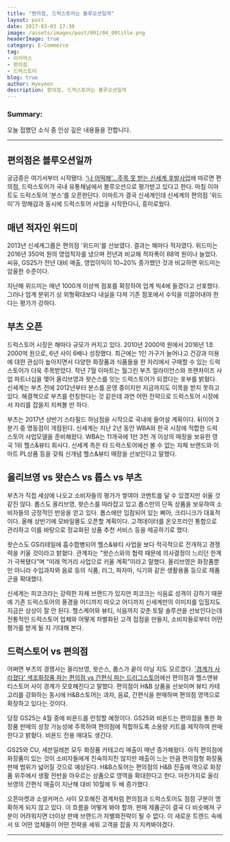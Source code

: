 ```yaml
---
title: "편의점, 드럭스토어는 블루오션일까"
layout: post
date: 2017-03-03 17:30
image: /assets/images/post/001/04_00title.png
headerImage: true
category: E-Commerce
tag:
- 이커머스
- 편의점
- 드럭스토어
blog: true
author: Hyeyeon
description: 편의점, 드럭스토어는 블루오션일까
---
```


### Summary:

오늘 접했던 소식 중 인상 깊은 내용들을 전합니다.

---

## 편의점은 블루오션일까

궁금증은 여기서부터 시작됐다. ['나 어떡해'…주목 못 받는 신세계 후발사업](http://www.sisaon.co.kr/news/articleView.html?idxno=52897)에 따르면 편의점, 드럭스토어가 국내 유통채널에서 블루오션으로 평가받고 있다고 한다. 마침 이마트도 드럭스토어 '분스'를 오픈한단다. 이마트가 결국 신세계인데 신세계의 편의점 '위드미'가 망해감과 동시에 드럭스토어 사업을 시작한다니, 흥미로웠다.

## 매년 적자인 위드미

2013년 신세계그룹은 편의점 '위드미'를 선보였다. 결과는 해마다 적자였다. 위드미는 2016년 350억 원의 영업적자를 냈으며 전년과 비교해 적자폭이 88억 원이나 늘었다. 씨유, GS25가 전년 대비 매출, 영업이익이 10~20% 증가했던 것과 비교하면 위드미는 암울한 수준이다.

지난해 위드미는 매년 1000개 이상씩 점포를 확장하여 업계 빅4에 들겠다고 선포했다. 그러나 업계 분위기 상 외형확대보다 내실을 다져 기존 점포에서 수익을 이끌어내야 한다는 평가가 강하다.

## 부츠 오픈

드럭스토어 시장은 해마다 규모가 커지고 있다. 2010년 2000억 원에서 2016년 1조 2000억 원으로, 6년 사이 6배나 성장했다. 최근에는 1인 가구가 늘어나고 건강과 미용에 대한 관심이 높아지면서 다양한 화장품과 식품들을 한 자리에서 구매할 수 있는 드럭스토어가 더욱 주목받았다. 작년 7월 이마트는 월그린 부츠 얼라이언스와 프랜차이즈 사업 파트너십을 맺어 올리브영과 왓슨스를 잇는 드럭스토어가 되겠다는 포부를 밝혔다. 신세계는 부츠 전에 2012년부터 분스를 운영 중이지만 지금까지도 이목을 받지 못하고 있다. 해결책으로 부츠를 런칭한다는 것 같은데 과연 어떤 전략으로 드럭스토어 시장에서 자리를 잡을지 지켜볼 만 하다.

부츠는 2017년 상반기 스타필드 하남점을 시작으로 국내에 들어설 계획이다. 뒤이어 3분기 중 명동점이 개점된다. 신세계는 지난 2년 동안 WBA와 한국 시장에 적합한 드럭스토어 사업모델을 준비해왔다. WBA는 11개국에 1만 3천 개 이상의 매장을 보유한 영국 1위 헬스&뷰티 회사다. 신세계 측은 타 드럭스토어에선 볼 수 없는 자체 브랜드와 이마트 PL상품 등을 갖춰 신개념 헬스&뷰티 매장을 선보인다고 말했다.

## 올리브영 vs 왓슨스 vs 롭스 vs 부츠

부츠가 직접 세상에 나오고 소비자들의 평가가 쌓여야 코멘트를 달 수 있겠지만 쉬울 것 같진 않다. 롭스도 올리브영, 왓슨스를 따라잡고 있고 롭스만의 단독 상품을 보유하여 소비자들의 긍정적인 반응을 얻고 있다. 롭스에만 입점되어 있는 삐아, 크리니크가 대표적이다. 올해 상반기에 모바일몰도 오픈할 계획이다. 고객데이터를 온오프라인 통합으로 관리하고 이를 바탕으로 정교화된 상품 추천 서비스 등을 제공하기로 했다.

왓슨스도 GS리테일에 흡수합병되어 헬스&뷰티 사업을 보다 적극적으로 전개하고 경쟁력을 키울 것이라고 밝혔다. 관계자는 "왓슨스와의 협력 때문에 의사결정이 느리던 한계가 극복됐다”며 “미래 먹거리 사업으로 키울 계획”이라고 말했다. 올리브영은 화장품뿐만 아니라 수입과자와 음료 등의 식품, 러그, 파자마, 식기와 같은 생활용품 등으로 제품군을 확대했다.

신세계는 피코크라는 강력한 자체 브랜드가 있지만 피코크는 식음료 성격이 강하기 때문에 기존 드럭스토어의 풍경을 어디까지 따오고 어디까지 신세계만의 이미지를 입힐지도 지금은 상상이 잘 안 된다. 헬스케어와 뷰티, 식음까지 갖춘 토탈 솔루션을 선보인다는데 전통적인 드럭스토어 업체와 어떻게 차별화된 고객 접점을 만들지, 소비자들로부터 어떤 평가를 받게 될 지 기대해 본다.

## 드럭스토어 vs 편의점

어쩌면 부츠의 경쟁사는 올리브영, 왓슨스, 롭스가 끝이 아닐 지도 모르겠다. ['경계가 사라졌다' 색조화장품 파는 편의점 vs 간편식 파는 드러그스토어](http://view.asiae.co.kr/news/view.htm?idxno=2017030310505733070)에선 편의점과 헬스앤뷰티스토어 사이 경계가 모호해진다고 말했다. 편의점이 H&B 상품을 선보이며 뷰티 카테고리를 강화하는 동시에 H&B스토어는 과자, 음료, 간편식을 판매하며 편의점 영역으로 확장하고 있다는 것이다.

당장 GS25는 4월 중에 비욘드를 런칭할 예정이다. GS25와 비욘드는 편의점을 통한 화장품 판매의 성장 가능성에 주목하여 편의점에 적합하도록 소용량 키트를 제작하여 판매한다고 밝혔다. 비욘드 전용 매대도 생긴다.

GS25와 CU, 세븐일레븐 모두 화장품 카테고리 매출이 매년 증가해왔다. 아직 편의점에 화장품이 있는 것이 소비자들에게 친숙하지진 않지만 매출이 느는 만큼 편의점형 화장품 판매 범위가 넓어질 것으로 예상된다. H&B스토어는 편의점의 H&B 진출에 역으로 화장품 위주에서 생활 전반을 아우르는 상품으로 영역을 확대한다고 한다. 마찬가지로 올리브영의 간편식 매출이 지난해 대비 10월에 두 배 증가했다.

오픈마켓과 소셜커머스 사이 모호해진 경계처럼 편의점과 드럭스토어도 점점 구분이 명확하게 되지 않고 있다. 이 흐름을 어떻게 봐야 할까. 판매 제품군이 결국 다 비슷해져 구분이 어려워지면 더이상 판매 브랜드가 차별화전략이 될 수 없다. 이 새로운 트렌드 속에서 또 어떤 업체들이 어떤 전략을 세워 고객을 잡을 지 지켜봐야겠다.

---
